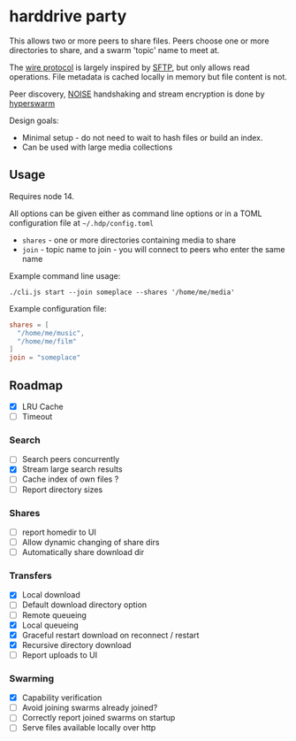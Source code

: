 # harddrive party

This allows two or more peers to share files. Peers choose one or more directories to share, and a swarm 'topic' name to meet at. 

The [wire protocol](./lib/schema.proto) is largely inspired by [SFTP](https://datatracker.ietf.org/doc/html/draft-ietf-secsh-filexfer-02), but only allows read operations. File metadata is cached locally in memory but file content is not.

Peer discovery, [NOISE](https://noiseprotocol.org/) handshaking and stream encryption is done by [hyperswarm](https://github.com/hyperswarm/hyperswarm)

Design goals:
- Minimal setup - do not need to wait to hash files or build an index.
- Can be used with large media collections

## Usage

Requires node 14.

All options can be given either as command line options or in a TOML configuration file at `~/.hdp/config.toml`

- `shares` - one or more directories containing media to share 
- `join` - topic name to join - you will connect to peers who enter the same name

Example command line usage:

`./cli.js start --join someplace --shares '/home/me/media'`

Example configuration file:

```toml
shares = [
  "/home/me/music",
  "/home/me/film"
]
join = "someplace"
```

## Roadmap

- [x] LRU Cache
- [ ] Timeout

### Search
- [ ] Search peers concurrently
- [x] Stream large search results
- [ ] Cache index of own files ?
- [ ] Report directory sizes

### Shares
- [ ] report homedir to UI 
- [ ] Allow dynamic changing of share dirs
- [ ] Automatically share download dir

### Transfers
- [x] Local download
- [ ] Default download directory option
- [ ] Remote queueing
- [x] Local queueing
- [x] Graceful restart download on reconnect / restart
- [x] Recursive directory download
- [ ] Report uploads to UI

### Swarming
- [x] Capability verification 
- [ ] Avoid joining swarms already joined?
- [ ] Correctly report joined swarms on startup
- [ ] Serve files available locally over http

